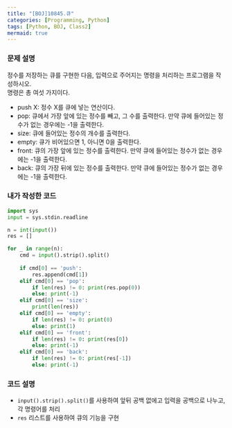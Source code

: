```yaml
---
title: "[BOJ]10845.큐"
categories: [Programming, Python]
tags: [Python, BOJ, Class2]
mermaid: true
---
```

### 문제 설명  
정수를 저장하는 큐를 구현한 다음, 입력으로 주어지는 명령을 처리하는 프로그램을 작성하시오.  
명령은 총 여섯 가지이다.  
- push X: 정수 X를 큐에 넣는 연산이다.  
- pop: 큐에서 가장 앞에 있는 정수를 빼고, 그 수를 출력한다. 만약 큐에 들어있는 정수가 없는 경우에는 -1을 출력한다.  
- size: 큐에 들어있는 정수의 개수를 출력한다.  
- empty: 큐가 비어있으면 1, 아니면 0을 출력한다.  
- front: 큐의 가장 앞에 있는 정수를 출력한다. 만약 큐에 들어있는 정수가 없는 경우에는 -1을 출력한다.  
- back: 큐의 가장 뒤에 있는 정수를 출력한다. 만약 큐에 들어있는 정수가 없는 경우에는 -1을 출력한다.  

### 내가 작성한 코드  
```python
import sys
input = sys.stdin.readline

n = int(input())
res = []

for _ in range(n):
    cmd = input().strip().split()
    
    if cmd[0] == 'push':
        res.append(cmd[1])
    elif cmd[0] == 'pop':
        if len(res) != 0: print(res.pop(0))
        else: print(-1)
    elif cmd[0] == 'size':
        print(len(res))
    elif cmd[0] == 'empty':
        if len(res) != 0: print(0)
        else: print(1)
    elif cmd[0] == 'front':
        if len(res) != 0: print(res[0])
        else: print(-1)
    elif cmd[0] == 'back':
        if len(res) != 0: print(res[-1])
        else: print(-1)
```

### 코드 설명  
- `input().strip().split()`를 사용하여 앞뒤 공백 없에고 입력을 공백으로 나누고, 각 명령어를 처리  
- `res` 리스트를 사용하여 큐의 기능을 구현  